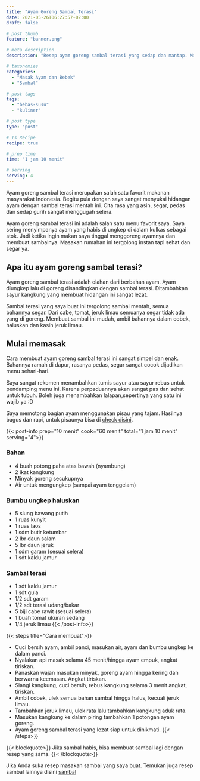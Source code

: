 ```yaml
---
title: "Ayam Goreng Sambal Terasi"
date: 2021-05-26T06:27:57+02:00
draft: false

# post thumb
feature: "banner.png"

# meta description
description: "Resep ayam goreng sambal terasi yang sedap dan mantap. Masakan rumahan yang mudah untuk di buat dan dipelajari."

# taxonomies
categories:
  - "Masak Ayam dan Bebek"
  - "Sambal"

# post tags
tags:
  - "bebas-susu"
  - "kuliner"

# post type
type: "post"

# Is Recipe
recipe: true

# prep time
time: "1 jam 10 menit"

# serving
serving: 4
---
```

Ayam goreng sambal terasi merupakan salah satu favorit makanan masyarakat Indonesia. Begitu pula dengan saya sangat menyukai hidangan ayam dengan sambal terasi mentah ini. Cita rasa yang asin, segar, pedas dan sedap gurih sangat menggugah selera.

Ayam goreng sambal terasi ini adalah salah satu menu favorit saya. Saya sering menyimpanya ayam yang habis di ungkep di dalam kulkas sebagai stok. Jadi ketika ingin makan saya tinggal menggoreng ayamnya dan membuat sambalnya. Masakan rumahan ini tergolong instan tapi sehat dan segar ya.

## Apa itu ayam goreng sambal terasi?

Ayam goreng sambal terasi adalah olahan dari berbahan ayam. Ayam diungkep lalu di goreng disandingkan dengan sambal terasi. Ditambahkan sayur kangkung yang membuat hidangan ini sangat lezat.

Sambal terasi yang saya buat ini tergolong sambal mentah, semua bahannya segar. Dari cabe, tomat, jeruk limau semuanya segar tidak ada yang di goreng. Membuat sambal ini mudah, ambil bahannya dalam cobek, haluskan dan kasih jeruk limau.

## Mulai memasak

Cara membuat ayam goreng sambal terasi ini sangat simpel dan enak. Bahannya ramah di dapur, rasanya pedas, segar sangat cocok dijadikan menu sehari-hari.

Saya sangat rekomen menambahkan tumis sayur atau sayur rebus untuk pendamping menu ini. Karena perpaduannya akan sangat pas dan sehat untuk tubuh. Boleh juga menambahkan lalapan,sepertinya yang satu ini wajib ya :D

Saya memotong bagian ayam menggunakan pisau yang tajam. Hasilnya bagus dan rapi, untuk pisaunya bisa di [check disini](https://s.click.aliexpress.com/e/_ADVYjp).

{{< post-info prep="10 menit" cook="60 menit" total="1 jam 10 menit" serving="4">}}

### Bahan

-   4 buah potong paha atas bawah (nyambung)
-   2 ikat kangkung
-   Minyak goreng secukupnya
-   Air untuk mengungkep (sampai ayam tenggelam)

### Bumbu ungkep haluskan

-   5 siung bawang putih
-   1 ruas kunyit
-   1 ruas laos
-   1 sdm butir ketumbar
-   2 lbr daun salam
-   5 lbr daun jeruk
-   1 sdm garam (sesuai selera)
-   1 sdt kaldu jamur

### Sambal terasi

-   1 sdt kaldu jamur
-   1 sdt gula
-   1/2 sdt garam
-   1/2 sdt terasi udang/bakar
-   5 biji cabe rawit (sesuai selera)
-   1 buah tomat ukuran sedang
-   1/4 jeruk limau
{{< /post-info>}}

{{< steps title="Cara membuat">}}
-   Cuci bersih ayam, ambil panci, masukan air, ayam dan bumbu ungkep ke dalam panci.
-   Nyalakan api masak selama 45 menit/hingga ayam empuk, angkat tiriskan.
-   Panaskan wajan masukan minyak, goreng ayam hingga kering dan berwarna keemasan. Angkat tiriskan.
-   Siangi kangkung, cuci bersih, rebus kangkung selama 3 menit angkat, tiriskan.
-   Ambil cobek, ulek semua bahan sambal hingga halus, kecuali jeruk limau.
-   Tambahkan jeruk limau, ulek rata lalu tambahkan kangkung aduk rata.
-   Masukan kangkung ke dalam piring tambahkan 1 potongan ayam goreng.
-   Ayam goreng sambal terasi yang lezat siap untuk dinikmati.
{{< /steps>}}

{{< blockquote>}}
Jika sambal habis, bisa membuat sambal lagi dengan resep yang sama.
{{< /blockquote>}}

Jika Anda suka resep masakan sambal yang saya buat. Temukan juga resep sambal lainnya disini [sambal](/categories/sambal/)